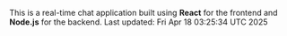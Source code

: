 This is a real-time chat application built using **React** for the frontend and **Node.js** for the backend.
Last updated: Fri Apr 18 03:25:34 UTC 2025
